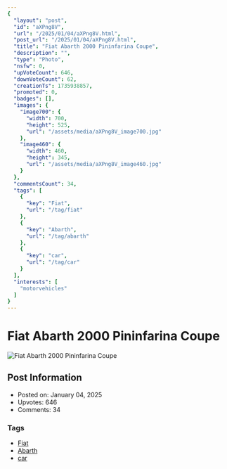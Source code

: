 ```yaml
---
{
  "layout": "post",
  "id": "aXPng8V",
  "url": "/2025/01/04/aXPng8V.html",
  "post_url": "/2025/01/04/aXPng8V.html",
  "title": "Fiat Abarth 2000 Pininfarina Coupe",
  "description": "",
  "type": "Photo",
  "nsfw": 0,
  "upVoteCount": 646,
  "downVoteCount": 62,
  "creationTs": 1735938857,
  "promoted": 0,
  "badges": [],
  "images": {
    "image700": {
      "width": 700,
      "height": 525,
      "url": "/assets/media/aXPng8V_image700.jpg"
    },
    "image460": {
      "width": 460,
      "height": 345,
      "url": "/assets/media/aXPng8V_image460.jpg"
    }
  },
  "commentsCount": 34,
  "tags": [
    {
      "key": "Fiat",
      "url": "/tag/fiat"
    },
    {
      "key": "Abarth",
      "url": "/tag/abarth"
    },
    {
      "key": "car",
      "url": "/tag/car"
    }
  ],
  "interests": [
    "motorvehicles"
  ]
}
---
```


# Fiat Abarth 2000 Pininfarina Coupe

![Fiat Abarth 2000 Pininfarina Coupe](/assets/media/aXPng8V_image700.jpg)

## Post Information

- Posted on: January 04, 2025
- Upvotes: 646
- Comments: 34

### Tags

- [Fiat](/tag/Fiat)
- [Abarth](/tag/Abarth)
- [car](/tag/car)
